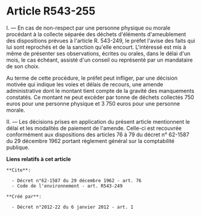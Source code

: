 # Article R543-255

I. ― En cas de non-respect par une personne physique ou morale procédant à la collecte séparée des déchets d'éléments
d'ameublement des dispositions prévues à l'article R. 543-249, le préfet l'avise des faits qui lui sont reprochés et de la
sanction qu'elle encourt. L'intéressé est mis à même de présenter ses observations, écrites ou orales, dans le délai d'un
mois, le cas échéant, assisté d'un conseil ou représenté par un mandataire de son choix. 

Au terme de cette procédure, le préfet peut infliger, par une décision motivée qui indique les voies et délais de recours,
une amende administrative dont le montant tient compte de la gravité des manquements constatés. Ce montant ne peut excéder
par tonne de déchets collectés 750 euros pour une personne physique et 3 750 euros pour une personne morale. 

II. ― Les décisions prises en application du présent article mentionnent le délai et les modalités de paiement de l'amende.
Celle-ci est recouvrée conformément aux dispositions des articles 76 à 79 du décret n° 62-1587 du 29 décembre 1962 portant
règlement général sur la comptabilité publique.

**Liens relatifs à cet article**

	**Cite**:

	  - Décret n°62-1587 du 29 décembre 1962 - art. 76
	  - Code de l'environnement - art. R543-249

	**Créé par**:

	  - Décret n°2012-22 du 6 janvier 2012 - art. 1
